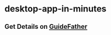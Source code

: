 # desktop-app-in-minutes
## Get Details on [GuideFather](https://www.blog.guidefather.in/2020/06/how-to-create-desktop-app-from-website.html)
